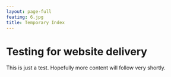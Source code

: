 ```yaml
---
layout: page-full
featimg: 6.jpg
title: Temporary Index
---
```


# Testing for website delivery

This is just a test. Hopefully more content will follow very shortly.


